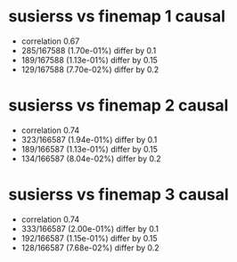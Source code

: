 # susierss vs finemap  1 causal

- correlation 0.67
- 285/167588 (1.70e-01%) differ by 0.1
- 189/167588 (1.13e-01%) differ by 0.15
- 129/167588 (7.70e-02%) differ by 0.2


# susierss vs finemap  2 causal

- correlation 0.74
- 323/166587 (1.94e-01%) differ by 0.1
- 189/166587 (1.13e-01%) differ by 0.15
- 134/166587 (8.04e-02%) differ by 0.2


# susierss vs finemap  3 causal

- correlation 0.74
- 333/166587 (2.00e-01%) differ by 0.1
- 192/166587 (1.15e-01%) differ by 0.15
- 128/166587 (7.68e-02%) differ by 0.2


